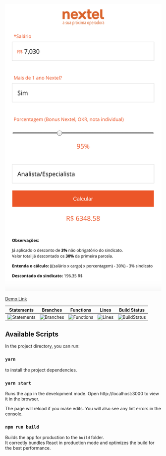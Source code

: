 ![Demo](https://github.com/caiodesign/nextel-ppr/blob/master/demo/demo1.png?raw=true)

[Demo Link](https://nextel-ppr-calculator.netlify.com/)

| Statements | Branches | Functions | Lines | Build Status |
| -----------|----------|-----------|-------| ------------ |
| ![Statements](#statements# "Make me better!") | ![Branches](#branches# "Make me better!") | ![Functions](#functions# "Make me better!") | ![Lines](#lines# "Make me better!") | ![BuildStatus](#buildstatus# "Building Status") |

## Available Scripts

In the project directory, you can run:

### `yarn`

to install the project dependencies.

### `yarn start`

Runs the app in the development mode.
Open http://localhost:3000 to view it in the browser.

The page will reload if you make edits.
You will also see any lint errors in the console.


### `npm run build`

Builds the app for production to the `build` folder.<br>
It correctly bundles React in production mode and optimizes the build for the best performance.